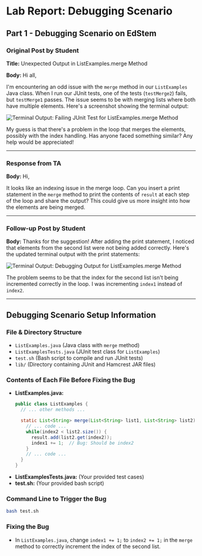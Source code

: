 # Lab Report: Debugging Scenario

## Part 1 - Debugging Scenario on EdStem

### Original Post by Student

**Title:** Unexpected Output in ListExamples.merge Method

**Body:**
Hi all,

I'm encountering an odd issue with the `merge` method in our `ListExamples` Java class. When I run our JUnit tests, one of the tests (`testMerge2`) fails, but `testMerge1` passes. The issue seems to be with merging lists where both have multiple elements. Here's a screenshot showing the terminal output:

![Terminal Output: Failing JUnit Test for ListExamples.merge Method](path/to/screenshot1.png)

My guess is that there's a problem in the loop that merges the elements, possibly with the index handling. Has anyone faced something similar? Any help would be appreciated!

---

### Response from TA

**Body:**
Hi,

It looks like an indexing issue in the merge loop. Can you insert a print statement in the `merge` method to print the contents of `result` at each step of the loop and share the output? This could give us more insight into how the elements are being merged.

---

### Follow-up Post by Student

**Body:**
Thanks for the suggestion! After adding the print statement, I noticed that elements from the second list were not being added correctly. Here's the updated terminal output with the print statements:

![Terminal Output: Debugging Output for ListExamples.merge Method](path/to/screenshot2.png)

The problem seems to be that the index for the second list isn't being incremented correctly in the loop. I was incrementing `index1` instead of `index2`.

---

## Debugging Scenario Setup Information

### File & Directory Structure

- `ListExamples.java` (Java class with `merge` method)
- `ListExamplesTests.java` (JUnit test class for `ListExamples`)
- `test.sh` (Bash script to compile and run JUnit tests)
- `lib/` (Directory containing JUnit and Hamcrest JAR files)

### Contents of Each File Before Fixing the Bug

- **ListExamples.java:**
  ```java
  public class ListExamples {
    // ... other methods ...

    static List<String> merge(List<String> list1, List<String> list2) {
      // ... code ...
      while(index2 < list2.size()) {
        result.add(list2.get(index2));
        index1 += 1;  // Bug: Should be index2
      }
      // ... code ...
    }
  }
  ```
- **ListExamplesTests.java:** (Your provided test cases)
- **test.sh:** (Your provided bash script)

### Command Line to Trigger the Bug

```bash
bash test.sh
```

### Fixing the Bug

- In `ListExamples.java`, change `index1 += 1;` to `index2 += 1;` in the `merge` method to correctly increment the index of the second list.
